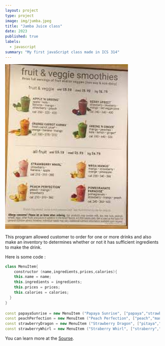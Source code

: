 ```yaml
---
layout: project
type: project
image: img/jumba.jpeg
title: "Jamba Juice class"
date: 2023
published: true
labels:
  - javascript
summary: "My first javaScript class made in ICS 314"
---
```



  <img width="400px" src="../img/jumbamenu.jpeg" >

This program allowed customer to order for one or more drinks and also make an inventory to determines whether or not it has sufficient ingredients to make the drink.

Here is some code :

```cpp
class MenuItem{
	constructor (name,ingredients,prices,calories){
  	this.name = name;
  	this.ingredients = ingredients;
  	this.prices = prices;
  	this.calories = calories;
  }
}

const papayaSunrise = new MenuItem ("Papaya Sunrise", ["papaya","strawberry","peach"], {small : 5.15, medium : 5.75, large : 6.55}, {small : 190, medium : 280, large : 330});
const peachPerfection = new MenuItem ("Peach Perfection", ["peach","mango","strawberry"], {small : 5.15, medium : 5.75, large : 6.55}, {small : 210, medium : 320, large : 360});
const strawberryDragon = new MenuItem ("Strawberry Dragon", ["pitaya","strawberry","orange","passionfruit","mango","banana"], {small : 5.85, medium : 6.25, large : 6.85}, {small : 360, medium: 480, large : 610});
const strawberryWhirl = new MenuItem ("Straberry Whirl", ["straberry","banana","apple"], {small : 5.15, medium : 5.75, large : 6.55}, {small : 210 , medium : 310, large : 380});
```

You can learn more at the [Sourse](https://jsfiddle.net/jianlongchen/rzvwpeos/33/).
